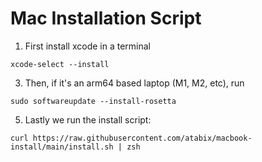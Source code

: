 # Mac Installation Script
1. First install xcode in a terminal
```
xcode-select --install
```
3. Then, if it's an arm64 based laptop (M1, M2, etc), run
```
sudo softwareupdate --install-rosetta
```
5. Lastly we run the install script:
```
curl https://raw.githubusercontent.com/atabix/macbook-install/main/install.sh | zsh
```
